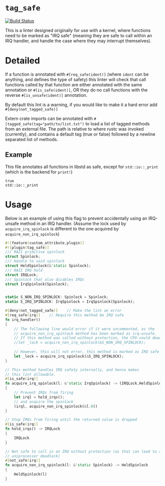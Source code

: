 # `tag_safe`

[![Build Status](https://travis-ci.org/thepowersgang/tag_safe.svg)](https://travis-ci.org/thepowersgang/tag_safe)

This is a linter designed originally for use with a kernel, where functions need to be marked as "IRQ safe" (meaning they are safe to call
within an IRQ handler, and handle the case where they may interrupt themselves).

# Detailed #
If a function is annotated with `#[req_safe(ident)]` (where `ident` can be anything, and defines the type of safety)
this linter will check that call functions called by that function are either annotated with the same annotation or
`#[is_safe(ident)]`, OR they do no call functions with the reverse `#[is_unsafe(ident)]` annotation.

By default this lint is a warning, if you would like to make it a hard error add `#[deny(not_tagged_safe)]`

Extern crate imports can be annotated with `#[tagged_safe(tag="path/to/list.txt")` to load a list of tagged methods
from an external file. The path is relative to where rustc was invoked (currently), and contains a default tag (true
or false) followed by a newline separated list of methods.

## Example ##
This file annotates all functions in libstd as safe, except for `std::io::_print` (which is the backend for `print!`)
```
true
std::io::_print
```

# Usage #
Below is an example of using this flag to prevent accidentally using an IRQ-unsafe method in an IRQ handler.
(Assume the lock used by `acquire_irq_spinlock` is different to the one acquired by `acquire_non_irq_spinlock`)

```rust
#![feature(custom_attribute,plugin)]
#![plugin(tag_safe)]
/// RAII primitive spinlock
struct Spinlock;
/// Handle to said spinlock
struct HeldSpinlock(&'static Spinlock);
/// RAII IRQ hold
struct IRQLock;
/// Spinlock that also disables IRQs
struct IrqSpinlock(Spinlock);


static S_NON_IRQ_SPINLOCK: Spinlock = Spinlock;
static S_IRQ_SPINLOCK: IrqSpinlock = IrqSpinlock(Spinlock);

#[deny(not_tagged_safe)]	// Make the lint an error
#[req_safe(irq)]	// Require this method be IRQ safe
fn irq_handler()
{
	// The following line would error if it were uncommented, as the
	// acquire_non_irq_spinlock method has been marked as irq-unsafe.
	// If this method was called without protection, the CPU could deadlock.
	//let _lock = acquire_non_irq_spinlock(&S_NON_IRQ_SPINLOCK);
	
	// However, this will not error, this method is marked as IRQ safe
	let _lock = acquire_irq_spinlock(&S_IRQ_SPINLOCK);
}

// This method handles IRQ safety internally, and hence makes
// this lint allowable.
#[is_safe(irq)]
fn acquire_irq_spinlock(l: &'static IrqSpinlock) -> (IRQLock,HeldSpinlock)
{
	// Prevent IRQs from firing
	let irql = hold_irqs();
	// and acquire the spinlock
	(irql, acquire_non_irq_spinlock(&l.0))
}

// Stop IRQs from firing until the returned value is dropped
#[is_safe(irq)]
fn hold_irqs() -> IRQLock
{
	IRQLock
}

// Not safe to call in an IRQ without protection (as that can lead to a
// uniprocessor deadlock)
#[not_safe(irq)]
fn acquire_non_irq_spinlock(l: &'static Spinlock) -> HeldSpinlock
{
	HeldSpinlock(l)
}
```
